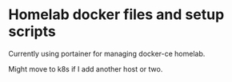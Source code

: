 # Homelab docker files and setup scripts
Currently using portainer for managing docker-ce homelab.

Might move to k8s if I add another host or two.
